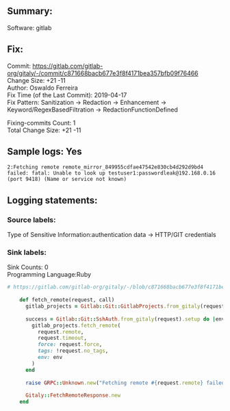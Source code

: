 ## Summary:  
Software: gitlab  
## Fix:  
Commit: https://gitlab.com/gitlab-org/gitaly/-/commit/c871668bacb677e3f8f4171bea357bfb09f76466  
Change Size: +21 -11  
Author: Oswaldo Ferreira  
Fix Time (of the Last Commit): 2019-04-17  
Fix Pattern: Sanitization -> Redaction -> Enhancement -> Keyword/RegexBasedFiltration -> RedactionFunctionDefined  
  
Fixing-commits Count: 1  
Total Change Size: +21 -11  
## Sample logs: Yes  
```  
2:Fetching remote remote_mirror_849955cdfae47542e830cb4d292d9bd4 failed: fatal: Unable to look up testuser1:passwordleak@192.168.0.16 (port 9418) (Name or service not known)  
```  
## Logging statements:  
### Source labels:  
Type of Sensitive Information:authentication data -> HTTP/GIT credentials  
### Sink labels:  
Sink Counts: 0  
Programming Language:Ruby  
```ruby  
# https://gitlab.com/gitlab-org/gitaly/-/blob/c871668bacb677e3f8f4171bea357bfb09f76466/ruby/lib/gitaly_server/repository_service.rb#L36  
  
    def fetch_remote(request, call)  
      gitlab_projects = Gitlab::Git::GitlabProjects.from_gitaly(request.repository, call)  
  
      success = Gitlab::Git::SshAuth.from_gitaly(request).setup do |env|  
        gitlab_projects.fetch_remote(  
          request.remote,  
          request.timeout,  
          force: request.force,  
          tags: !request.no_tags,  
          env: env  
        )  
      end  
  
      raise GRPC::Unknown.new("Fetching remote #{request.remote} failed: #{gitlab_projects.output}") unless success # HERE IS THE SINK 1  
  
      Gitaly::FetchRemoteResponse.new  
    end  
  
  
```  
